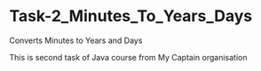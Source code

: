 # Task-2_Minutes_To_Years_Days
Converts Minutes to Years and Days

This is second task of Java course from My Captain organisation
